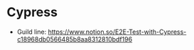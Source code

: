 # Cypress

- Guild line: https://www.notion.so/E2E-Test-with-Cypress-c18968db0566485b8aa8312810bdf196
